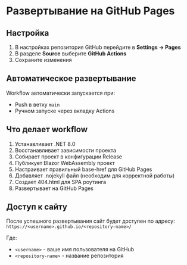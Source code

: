 # Развертывание на GitHub Pages

## Настройка

1. В настройках репозитория GitHub перейдите в **Settings → Pages**
2. В разделе **Source** выберите **GitHub Actions**
3. Сохраните изменения

## Автоматическое развертывание

Workflow автоматически запускается при:
- Push в ветку `main`
- Ручном запуске через вкладку Actions

## Что делает workflow

1. Устанавливает .NET 8.0
2. Восстанавливает зависимости проекта
3. Собирает проект в конфигурации Release
4. Публикует Blazor WebAssembly проект
5. Настраивает правильный base-href для GitHub Pages
6. Добавляет .nojekyll файл (необходим для корректной работы)
7. Создает 404.html для SPA роутинга
8. Развертывает на GitHub Pages

## Доступ к сайту

После успешного развертывания сайт будет доступен по адресу:
`https://<username>.github.io/<repository-name>/`

Где:
- `<username>` - ваше имя пользователя на GitHub
- `<repository-name>` - название репозитория

